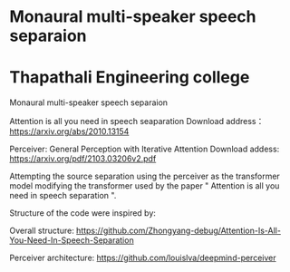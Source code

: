 # Monaural multi-speaker speech separaion
# Thapathali Engineering college
Monaural multi-speaker speech separaion

Attention is all you need in speech seaparation
Download address：https://arxiv.org/abs/2010.13154

Perceiver: General Perception with Iterative Attention
Download addess: https://arxiv.org/pdf/2103.03206v2.pdf

Attempting the source separation using the perceiver as the transformer model modifying the transformer used by the paper " Attention is all you need in speech separation ".


Structure of the code were inspired by:

Overall structure: https://github.com/Zhongyang-debug/Attention-Is-All-You-Need-In-Speech-Separation

Perceiver architecture: https://github.com/louislva/deepmind-perceiver

